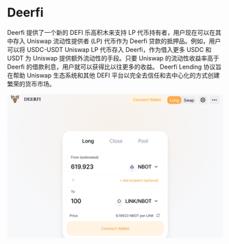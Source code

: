 # Deerfi

Deerfi 提供了一个新的 DEFI 乐高积木来支持 LP 代币持有者，用户现在可以在其中存入 Uniswap 流动性提供者 (LP) 代币作为 Deerfi 贷款的抵押品。例如，用户可以将 USDC-USDT Uniswap LP 代币存入 Deerfi，作为借入更多 USDC 和 USDT 为 Uniswap 提供额外流动性的手段。只要 Uniswap 的流动性收益率高于 Deerfi 的借款利息，用户就可以获得比以往更多的收益。 Deerfi Lending 协议旨在帮助 Uniswap 生态系统和其他 DEFI 平台以完全去信任和去中心化的方式创建繁荣的货币市场。

![xiahonglin-dapp-exchanges-ethereum-image1_afad1096b0f88c433598ce7cd1ef9f25](xiahonglin-dapp-exchanges-ethereum-image1_afad1096b0f88c433598ce7cd1ef9f25.png)
